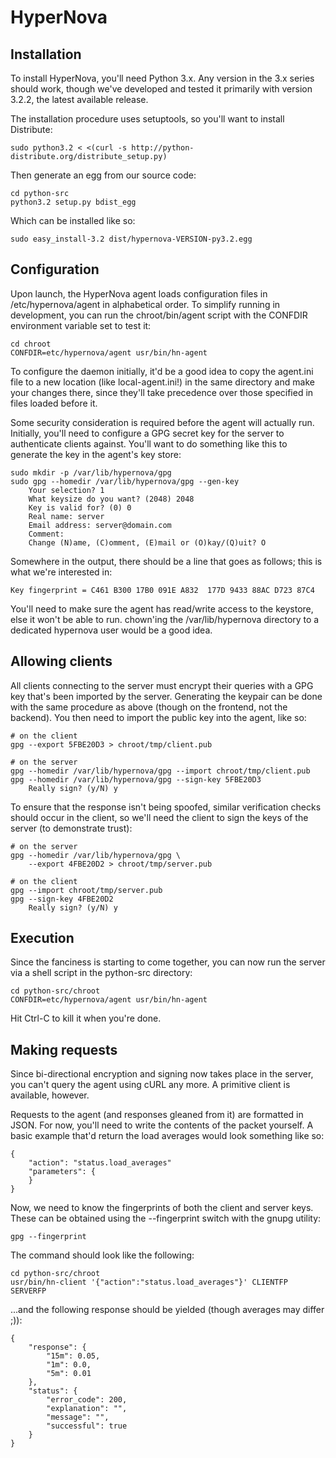 HyperNova
=========

Installation
------------

To install HyperNova, you'll need Python 3.x. Any version in the 3.x series
should work, though we've developed and tested it primarily with version 3.2.2,
the latest available release.

The installation procedure uses setuptools, so you'll want to install
Distribute:

    sudo python3.2 < <(curl -s http://python-distribute.org/distribute_setup.py)

Then generate an egg from our source code:

    cd python-src
    python3.2 setup.py bdist_egg

Which can be installed like so:

    sudo easy_install-3.2 dist/hypernova-VERSION-py3.2.egg

Configuration
-------------

Upon launch, the HyperNova agent loads configuration files in
/etc/hypernova/agent in alphabetical order. To simplify running in development,
you can run the chroot/bin/agent script with the CONFDIR environment variable
set to test it:

    cd chroot
    CONFDIR=etc/hypernova/agent usr/bin/hn-agent

To configure the daemon initially, it'd be a good idea to copy the agent.ini
file to a new location (like local-agent.ini!) in the same directory and make
your changes there, since they'll take precedence over those specified in files
loaded before it.

Some security consideration is required before the agent will actually run.
Initially, you'll need to configure a GPG secret key for the server to
authenticate clients against. You'll want to do something like this to generate
the key in the agent's key store:

    sudo mkdir -p /var/lib/hypernova/gpg
    sudo gpg --homedir /var/lib/hypernova/gpg --gen-key
        Your selection? 1
        What keysize do you want? (2048) 2048
        Key is valid for? (0) 0
        Real name: server
        Email address: server@domain.com
        Comment:
        Change (N)ame, (C)omment, (E)mail or (O)kay/(Q)uit? O

Somewhere in the output, there should be a line that goes as follows; this is
what we're interested in:

    Key fingerprint = C461 B300 17B0 091E A832  177D 9433 88AC D723 87C4

You'll need to make sure the agent has read/write access to the keystore, else
it won't be able to run. chown'ing the /var/lib/hypernova directory to a
dedicated hypernova user would be a good idea.

Allowing clients
----------------

All clients connecting to the server must encrypt their queries with a GPG key
that's been imported by the server. Generating the keypair can be done with the
same procedure as above (though on the frontend, not the backend). You then need
to import the public key into the agent, like so:

    # on the client
    gpg --export 5FBE20D3 > chroot/tmp/client.pub

    # on the server
    gpg --homedir /var/lib/hypernova/gpg --import chroot/tmp/client.pub
    gpg --homedir /var/lib/hypernova/gpg --sign-key 5FBE20D3
        Really sign? (y/N) y

To ensure that the response isn't being spoofed, similar verification checks
should occur in the client, so we'll need the client to sign the keys of the
server (to demonstrate trust):

    # on the server
    gpg --homedir /var/lib/hypernova/gpg \
        --export 4FBE20D2 > chroot/tmp/server.pub

    # on the client
    gpg --import chroot/tmp/server.pub
    gpg --sign-key 4FBE20D2
        Really sign? (y/N) y

Execution
---------

Since the fanciness is starting to come together, you can now run the server via
a shell script in the python-src directory:

    cd python-src/chroot
    CONFDIR=etc/hypernova/agent usr/bin/hn-agent

Hit Ctrl-C to kill it when you're done.

Making requests
---------------

Since bi-directional encryption and signing now takes place in the server, you
can't query the agent using cURL any more. A primitive client is available,
however.

Requests to the agent (and responses gleaned from it) are formatted in JSON. For
now, you'll need to write the contents of the packet yourself. A basic example
that'd return the load averages would look something like so:

    {
        "action": "status.load_averages"
        "parameters": {
        }
    }

Now, we need to know the fingerprints of both the client and server keys. These
can be obtained using the --fingerprint switch with the gnupg utility:

    gpg --fingerprint

The command should look like the following:

    cd python-src/chroot
    usr/bin/hn-client '{"action":"status.load_averages"}' CLIENTFP SERVERFP

...and the following response should be yielded (though averages may differ ;)):

    {
        "response": {
            "15m": 0.05, 
            "1m": 0.0, 
            "5m": 0.01
        }, 
        "status": {
            "error_code": 200, 
            "explanation": "", 
            "message": "", 
            "successful": true
        }
    }
